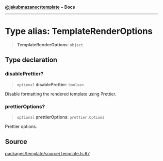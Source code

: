 [**@jakubmazanec/template**](../README.md) • **Docs**

---

# Type alias: TemplateRenderOptions

> **TemplateRenderOptions**: `object`

## Type declaration

### disablePrettier?

> `optional` **disablePrettier**: `boolean`

Disable formatting the rendered template using Prettier.

### prettierOptions?

> `optional` **prettierOptions**: `prettier.Options`

Prettier options.

## Source

[packages/template/source/Template.ts:67](https://github.com/jakubmazanec/js-tools/blob/51bfc5b913a7a7ef21d8d702a0d87d72983e112a/packages/template/source/Template.ts#L67)
